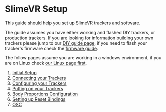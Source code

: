 # SlimeVR Setup

This guide should help you set up SlimeVR trackers and software.

The guide assumes you have either working and flashed DIY trackers, or
production trackers. If you are looking for information building your own
trackers please jump to our [DIY guide page](../diy/index.html), if you need to
flash your tracker's firmware check the [firmware guide](../firmware/index.html).

The follow pages assume you are working in a windows environment, if you are on
Linux check [our Linux page first](../tools/linux-installation.html).

1. [Initial Setup](initial-setup.md)
2. [Connecting your Trackers](connecting-trackers.md)
3. [Configuring your Trackers](configuring-trackers.md)
4. [Putting on your Trackers](putting-on-trackers.md)
5. [Body Proportions Configuration](body-config.md)
6. [Setting up Reset Bindings](setting-reset-bindings.md)
7. [OSC](osc-information.md)
